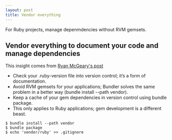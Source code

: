 ```yaml
---
layout: post
title: Vendor everything
---
```


<div class="message">
For Ruby projects, manage depenmdencies without RVM gemsets.
</div>

## Vendor everything to document your code and manage dependencies

This insight comes from 
[Ryan McGeary's post](http://ryan.mcgeary.org/2011/02/09/vendor-everything-still-applies/)

* Check your .ruby-version file into version control; it’s a form of documentation.
* Avoid RVM gemsets for your applications; Bundler solves the same problem in a better way (bundle install --path vendor).
* Keep a cache of your gem dependencies in version control using bundle package.
* This only applies to Ruby applications; gem development is a different beast.

```
$ bundle install --path vendor
$ bundle package
$ echo 'vendor/ruby' >> .gitignore
```
